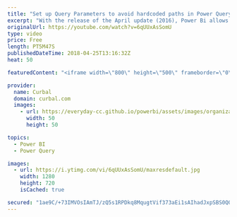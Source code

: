 ```yaml
---
title: "Set up Query Parameters to avoid hardcoded paths in Power Query"
excerpt: "With the release of the April update (2016), Power Bi allows the use of parameters and in this video I will show you how to configure them to avoid using hardcoded paths when connecting to file sources in your computer.  Link to the previous video: https://www.youtube.com/watch?v=JER0QXmL34k  Chapters"
originalUrl: https://youtube.com/watch?v=6qUUxAsSomU
type: video
price: Free
length: PT5M47S
publishedDateTime: 2018-04-25T13:16:32Z
heat: 50

featuredContent: "<iframe width=\"800\" height=\"500\" frameborder=\"0\" src=\"https://www.youtube.com/embed/6qUUxAsSomU\" allow=\"accelerometer; autoplay; encrypted-media; gyroscope; picture-in-picture\" allowfullscreen></iframe>"

provider:
  name: Curbal
  domain: curbal.com
  images:
    - url: https://everyday-cc.github.io/powerbi/assets/images/organizations/curbal.com-50x50.jpg
      width: 50
      height: 50

topics:
  - Power BI
  - Power Query

images:
  - url: https://i.ytimg.com/vi/6qUUxAsSomU/maxresdefault.jpg
    width: 1280
    height: 720
    isCached: true

secured: "1ae9C/+73IMVOsIAmTJ/zQ5s1RPDkq8MqugtVif373aEi1sAIhadJxpSBS0QQ6GK8vtS12KmSzNUeMes9prmV2+hTh/rLSM9gAcQ8TGAJ9+ZRyS2gYJQfXmY0razFxqECYt1rZFg09QplHSHoMgFW9sGYS+wCLZkIOSx4efE3TzyfaG9vyBOEAWLb+2xhHMq/apS/FEe0GB8ToMBxNMPnqHQMNh9ZJ1KOEQqheBggoe316v7qiENk9TNNIKOUppN6FO7OWDeC7VGTLTzouyFogr+zy1RmnAn/fq3gbFu0MYG9XxFlZnw/LlUvceCBwvvoefe2ONu9VTlBJ7//wnQGulDXoLX/4qTmBhko7MXFml3S5m3BOHqKXvDF3mX1Qgg0nAS2m0op9U4p/qZTitUiRs+wOCwGXfi7TPdxjH4iGI=;5z7Q6KYI2sbEDzpID6jOOA=="
---
```


